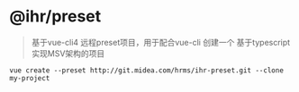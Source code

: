 # @ihr/preset

> 基于vue-cli4 远程preset项目，用于配合vue-cli 创建一个 基于typescript实现MSV架构的项目

```
vue create --preset http://git.midea.com/hrms/ihr-preset.git --clone my-project
```